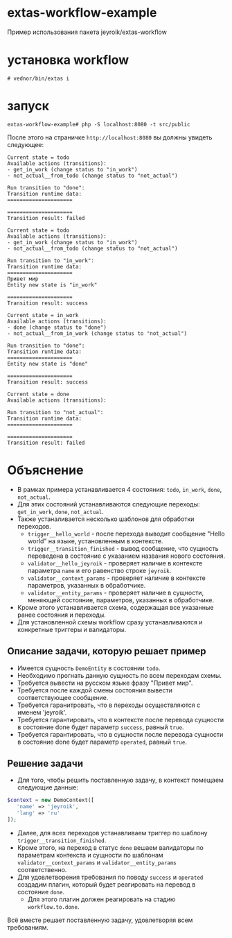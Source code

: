 # extas-workflow-example

Пример использования пакета jeyroik/extas-workflow

# установка workflow

`# vednor/bin/extas i`

# запуск

`extas-workflow-example# php -S localhost:8080 -t src/public`

После этого на страничке `http://localhost:8080` вы должны увидеть следующее:

```text
Current state = todo
Available actions (transitions):
- get_in_work (change status to "in_work")
- not_actual__from_todo (change status to "not_actual")

Run transition to "done":
Transition runtime data:
=====================

=====================
Transition result: failed

Current state = todo
Available actions (transitions):
- get_in_work (change status to "in_work")
- not_actual__from_todo (change status to "not_actual")

Run transition to "in_work":
Transition runtime data:
=====================
Привет мир
Entity new state is "in_work"

=====================
Transition result: success

Current state = in_work
Available actions (transitions):
- done (change status to "done")
- not_actual__from_in_work (change status to "not_actual")

Run transition to "done":
Transition runtime data:
=====================
Entity new state is "done"

=====================
Transition result: success

Current state = done
Available actions (transitions):

Run transition to "not_actual":
Transition runtime data:
=====================

=====================
Transition result: failed
```

# Объяснение

- В рамках примера устанавливается 4 состояния: `todo`, `in_work`, `done`, `not_actual`.
- Для этих состояний устанавливаются следующие переходы: `get_in_work`, `done`, `not_actual`.
- Также устаналивается несколько шаблонов для обработки переходов.
  - `trigger__hello_world` - после перехода выводит сообщение "Hello world" на языке, установленным в контексте.
  - `trigger__transition_finished` - вывод сообщение, что сущность переведена в состояние с указанием названия нового состояния.
  - `validator__hello_jeyroik` - проверяет наличие в контексте параметра `name` и его равенство строке `jeyroik`.
  - `validator__context_params` - проверяет наличие в контексте параметров, указанных в обработчике.
  - `validator__entity_params` - проверяет наличие в сущности, меняющей состояние, параметров, указанных в обработчике.
- Кроме этого устанавливается схема, содержащая все указанные ранее состояния и переходы.
- Для установленной схемы workflow сразу устанавливаются и конкретные триггеры и валидаторы.

## Описание задачи, которую решает пример

- Имеется сущность `DemoEntity` в состоянии `todo`.
- Необходимо прогнать данную сущность по всем переходам схемы.
- Требуется вывести на русском языке фразу "Привет мир".
- Требуется после каждой смены состояния вывести соответствующее сообщение.
- Требуется гаранитровать, что в переходы осуществляются с именем 'jeyroik'.
- Требуется гарантировать, что в контексте после перевода сущности в состояние done будет параметр `success`, равный `true`.
- Требуется гарантировать, что в сущности после перевода сущности в состояние done будет параметр `operated`, равный `true`.

## Решение задачи

- Для того, чтобы решить поставленную задачу, в контекст помещаем следующие данные:
 ```php
$context = new DemoContext([
    'name' => 'jeyroik',
    'lang' => 'ru'
]);
```

- Далее, для всех переходов устанавливаем триггер по шаблону `trigger__transition_finished`.
- Кроме этого, на переход в статус `done` вешаем валидаторы по параметрам контекста и сущности по шаблонам `validator__context_params` и `validator__entity_params` соответственно.
- Для удовлетворения требования по поводу `success` и `operated` создадим плагин, который будет реагировать на перевод в состояние `done`. 
  - Для этого плагин должен реагировать на стадию `workflow.to.done`.
  
Всё вместе решает поставленную задачу, удовлетворяя всем требованиям.